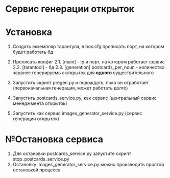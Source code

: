 # Сервис генерации открыток

# Установка
1. Создать экземпляр тарантула, в box.cfg прописать порт, на котором будет работать бд
2. Прописать конфиг
2.1. [main] - ip и порт, на котором работает сервис
2.2. [tarantool] - бд
2.3. [generation] postcards_per_noun - количество заранее генерируемых открыток для **одного** существительного

3. Запустить скрипт pregen.py и подождать, пока он отработает (первоначальная генерация, может работать долго)
4. Запустить postcards_service.py, как сервис (центральный сервис менеджмента открыток)
5. Запустить как сервис images_generator_service.py (сервис генерации открыток)
 
# №Остановка сервиса
1. Для остановки postcards_service.py запустите скрипт stop_postcards_service.py
2. Остановку images_generator_service.py можно производить простой остановкой процесса
